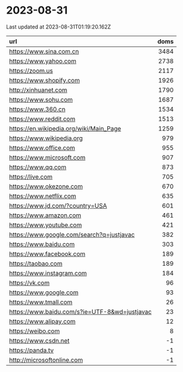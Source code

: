 # 2023-08-31

<!-- BEGIN -->
Last updated at 2023-08-31T01:19:20.162Z

url | doms
:- | -:
https://www.sina.com.cn | 3484
https://www.yahoo.com | 2738
https://zoom.us | 2117
https://www.shopify.com | 1926
http://xinhuanet.com | 1790
https://www.sohu.com | 1687
https://www.360.cn | 1534
https://www.reddit.com | 1513
https://en.wikipedia.org/wiki/Main_Page | 1259
https://www.wikipedia.org | 979
https://www.office.com | 955
https://www.microsoft.com | 907
https://www.qq.com | 873
https://live.com | 705
https://www.okezone.com | 670
https://www.netflix.com | 635
https://www.jd.com/?country=USA | 601
https://www.amazon.com | 461
https://www.youtube.com | 421
https://www.google.com/search?q=justjavac | 382
https://www.baidu.com | 303
https://www.facebook.com | 189
https://taobao.com | 189
https://www.instagram.com | 184
https://vk.com | 96
https://www.google.com | 93
https://www.tmall.com | 26
https://www.baidu.com/s?ie=UTF-8&wd=justjavac | 23
https://www.alipay.com | 12
https://weibo.com | 8
https://www.csdn.net | -1
https://panda.tv | -1
http://microsoftonline.com | -1
<!-- END -->
